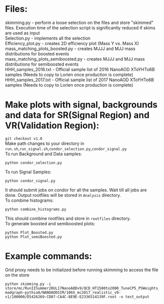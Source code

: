# Files:
skimming.py - perform a loose selection on the files and store "skimmed" files. Execution time of the selection script is significantly reduced if skims are used as input\
Selection.py - implements all the selection\
Efficiency_plot.py - creates 2D efficiency plot (Mass Y vs. Mass X)\
mass_matching_plots_boosted.py - creates MJJJ and MJJ mass distributions for boosted events\
mass_matching_plots_semiboosted.py - creates MJJJ and MJJ mass distributions for semiboosted events\
HHH_samples_2016.txt - Official sample list of 2016 NanoAOD XToYHTo6B samples (Needs to copy to Lorien once production is complete)\
HHH_samples_2017.txt - Official sample list of 2017 NanoAOD XToYHTo6B samples (Needs to copy to Lorien once production is complete)

# Make plots with signal, backgrounds and data for SR(Signal Region) and VR(Validation Region):
```git checkout v1.0```\
Make path changes to your directory in ```run.sh```,```run_signal.sh```,```condor_selection.py```,```condor_signal.py```\
To run Background and Data samples:
```
python condor_selection.py
```
To run Signal Samples:
```
python condor_signal.py
```
It should submit jobs on condor for all the samples. Wait till all jobs are done. Output rootfiles will be stored in ```Analysis``` directory.\
To combine histograms:
```
python combine_histograms.py
```
This should combine rootfiles and store in ```rootfiles``` directory.\
To generate boosted and semiboosted plots:
```
python Plot_Boosted.py
python Plot_semiBoosted.py
```

# Example commands:
Grid proxy needs to be initialized before running skimming to access the file on the store
```
python skimming.py -i store/mc/RunIISummer20UL17NanoAODv9/QCD_HT1500to2000_TuneCP5_PSWeights_13TeV-madgraph-pythia8/NANOAODSIM/106X_mc2017_realistic_v9-v1/100000/D5426269-CD07-CA4C-8E9E-E2336514139F.root -o test_output
```
